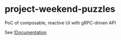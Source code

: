 # project-weekend-puzzles

PoC of composable, reactive UI with gRPC-driven API

See [!Documentation](https://nikodemmazur.github.io/project-weekend-puzzles/)